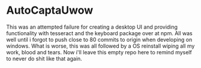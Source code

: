 # AutoCaptaUwow

This was an attempted failure for creating a desktop UI and providing functionality with tesseract and the keyboard package over at npm.
All was well until i forgot to push close to 80 commits to origin when developing on windows. What is worse, this was all followed by a OS reinstall wiping all my work, blood and tears. Now i'll leave this empty repo here to remind myself to never do shit like that again.
